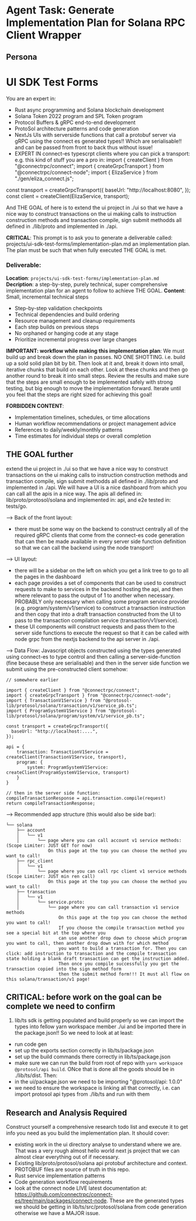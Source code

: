 # **Agent Task: Generate Implementation Plan for Solana RPC Client Wrapper**

## **Persona**

# UI SDK Test Forms

You are an expert in:
- Rust async programming and Solana blockchain development
- Solana Token 2022 program and SPL Token program
- Protocol Buffers & gRPC end-to-end development
- ProtoSol architecture patterns and code generation
- NextJs UIs with serverside functions that call a protobuf server via gRPC using the connect es generated types!! Which are serialisable!! and can be passed from front to back thus without issue!
- EXPERT IN connect-es typescrpt clients where you can pick a transport: e.g. this kind of stuff you are a pro in:
import { createClient } from "@connectrpc/connect";
import { createGrpcTransport } from "@connectrpc/connect-node";
import { ElizaService } from "./gen/eliza_connect.js";

const transport = createGrpcTransport({
  baseUrl: "http://localhost:8080",
});
const client = createClient(ElizaService, transport);

And THE GOAL of here is to extend the ui project in ./ui so that we have a nice way to construct transactions on the ui making calls to instruction construction methods and transaction compile, sign submit methodds all defined in ./lib/proto and implemented in ./api.

**CRITICAL**: This prompt is to ask you to generate a deliverable called: projects/ui-sdk-test-forms/implementation-plan.md an implementation plan. The plan must be such that when fully executed THE GOAL is met.

### Deliverable: 
**Location**: `projects/ui-sdk-test-forms/implementation-plan.md`  
**Decription**: a step-by-step, purely technical, super comprehensive implementation plan for an agent to follow to achieve THE GOAL.
**Content**: Small, incremental technical steps
- Step-by-step validation checkpoints
- Technical dependencies and build ordering
- Resource management and cleanup requirements
- Each step builds on previous steps
- No orphaned or hanging code at any stage
- Prioritize incremental progress over large changes

**IMPORTANT: workflow while making this implementation plan**:
We must build up and break down the plan in passes. NO ONE SHOTTING. i.e. build up a sold solid plan bit by bit. Then look at it and, break it down into small, iterative chunks that build on each other. Look at these chunks and then go another round to break it into small steps. Review the results and make sure that the steps are small enough to be implemented safely with strong testing, but big enough to move the implementation forward. Iterate until you feel that the steps are right sized for achieving this goal!

**FORBIDDEN CONTENT**:
- Implementation timelines, schedules, or time allocations
- Human workflow recommendations or project management advice
- References to daily/weekly/monthly patterns
- Time estimates for individual steps or overall completion

## **THE GOAL further**
extend the ui project in ./ui so that we have a nice way to construct transactions on the ui making calls to instruction construction methods and transaction compile, sign submit methodds all defined in ./lib/proto and implemented in ./api. We will have a UI is a nice dashboard from which you can call all the apis in a nice way. The apis all defined in: lib/proto/protosol/solana and implemented in: api, and e2e tested in: tests/go.

--> Back of the front layout:
- there must be some way on the backend to construct centrally all of the required gRPC clients that come from the connect-es code generation that can then be made available in every server side function definition so that we can call the backend using the node transport!

--> UI layout:
- there will be a sidebar on the left on which you get a link tree to go to all the pages in the dashboard
- each page provides a set of components that can be used to construct requests to make to services in the backend hosting the api, and then where relevant to pass the output of 1 to another when necessary. PROBABLY only necessary when calling some program service provider (e.g. program/system/v1/service) to construct a transaction instruction and then copy that into a draft transaction constructed from the UI to pass to the transaction compilation service (transaction/v1/service).
- these UI components will construct requests and pass them to the server side functions to execute the request so that it can be called with node grpc from the nextjs backend to the api server in ./api.

--> Data Flow:
Javascript objects constructed using the types generated using connect-es to type control and then calling a server-side-function (fine because these are serialisable) and then in the server side function we submit using the pre-constructed client somehow:
```
// somewhere earlier

import { createClient } from "@connectrpc/connect";
import { createGrpcTransport } from "@connectrpc/connect-node";
import { TransactionV1Service } from "@protosol-lib/protosol/solana/transaction/v1/service_pb.ts";
import { ProgramSystemV1Service } from "@protosol-lib/protosol/solana/program/system/v1/service_pb.ts";

const transport = createGrpcTransport({
  baseUrl: "http://localhost:....",
});

api = {
    transaction: TransactionV1Service = createClient(TransactionV1Service, transport),
    program: {
        system: ProgramSystemV1Service: createClient(ProgramSystemV1Service, transport)
    }
}

// then in the server side function:
compileTransactionResponse = api.transaction.compile(request)
return compileTransactionResponse;
```

--> Recommended app structure (this would also be side bar):
```
└── solana
    ├── account
    │   └── v1
    │       └── page where you can call account v1 service methods: (Scope Limiter: JUST GET for now)
                On this page at the top you can choose the method you want to call!
    ├── rpc_client
    │   └── v1
    │       └── page where you can call rpc client v1 service methods (Scope Limiter: JUST min ren call)
                On this page at the top you can choose the method you want to call!
    ├── transaction
    │   └── v1
    │       └── service.proto:
    │           └── page where you can call transaction v1 service methods
                    On this page at the top you can choose the method you want to call!
                    If you choose the compile transaction method you see a special bit at the top where you 
                    can use another drop down to choose which program you want to call, then another drop down with for which method
                    you want to build a transaction for. Then you can click: add instruction to transaction and the compile transaction state holding a blank draft transaction can get the instruction added. 
                    Then once you compile successfully you get the transaction copied into the sign method form
                    then the submit method form!!! It must all flow on this solana/transaction/v1 page!
```

## CRITICAL: before work on the goal can be complete we need to confirm
1. lib/ts sdk is getting populated and build properly so we can import the types into fellow yarn workspace member ./ui and be imported there in the package.json!! So we need to look at at least:
- run code gen
- set up the exports section correctly in lib/ts/package.json
- set up the build commands there correctly in lib/ts/package.json
- make sure we can run the build from root of repo with `yarn workspace @protosol/api build`. ONce that is done all the goods should be in ./lib/ts/dist. Then:
- in the ui/package.json we need to be importing "@protosol/api: 1.0.0"
- we need to ensure the workspace is linking all that correctly, i.e. can import protosol api types from ./lib/ts and run with them

## Research and Analysis Required
Construct yourself a comprehensive research todo list and execute it to get info you need as you build the implementation plan. It should cover:
- existing work in the ui directory analyse to understand where we are. That was a very rough almost hello world next js project that we can almost clear everything out of if necessary.
- Existing lib/proto/protosol/solana api protobuf architecture and context. PROTOBUF files are source of truth in this repo.
- Rust service implementation patterns
- Code generation workflow requirements
- look at the connect node LIVE latest documentation at: https://github.com/connectrpc/connect-es/tree/main/packages/connect-node. These are the generated types we should be getting in lib/ts/src/protosol/solana from code generation otherwise we have a MAJOR issue.